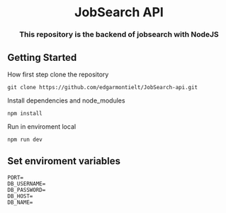 <h1 align="center">JobSearch API</h1>

<h3 align="center">
  This repository is the backend of jobsearch with NodeJS
</h3>



## Getting Started

How first step clone the repository
```
git clone https://github.com/edgarmontielt/JobSearch-api.git
```
Install dependencies and node_modules
```
npm install
```

Run in enviroment local
```
npm run dev
```

## Set enviroment variables

```
PORT=
DB_USERNAME=
DB_PASSWORD=
DB_HOST=
DB_NAME=
```
